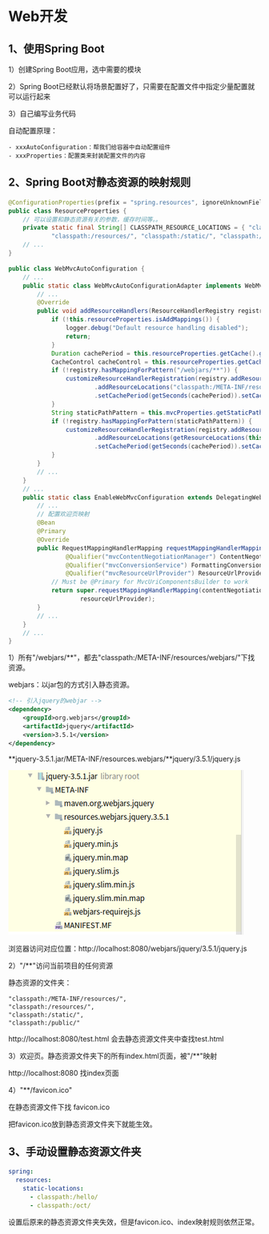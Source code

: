 # Web开发

## 1、使用Spring Boot

1）创建Spring Boot应用，选中需要的模块

2）Spring Boot已经默认将场景配置好了，只需要在配置文件中指定少量配置就可以运行起来

3）自己编写业务代码

自动配置原理：

	- xxxAutoConfiguration：帮我们给容器中自动配置组件
	- xxxProperties：配置类来封装配置文件的内容

## 2、Spring Boot对静态资源的映射规则

```java
@ConfigurationProperties(prefix = "spring.resources", ignoreUnknownFields = false)
public class ResourceProperties {
	// 可以设置和静态资源有关的参数，缓存时间等。。
	private static final String[] CLASSPATH_RESOURCE_LOCATIONS = { "classpath:/META-INF/resources/",
			"classpath:/resources/", "classpath:/static/", "classpath:/public/" };
    // ...
}
```

```java
public class WebMvcAutoConfiguration {
    // ...
    public static class WebMvcAutoConfigurationAdapter implements WebMvcConfigurer {
        // ...
        @Override
        public void addResourceHandlers(ResourceHandlerRegistry registry) {
            if (!this.resourceProperties.isAddMappings()) {
                logger.debug("Default resource handling disabled");
                return;
            }
            Duration cachePeriod = this.resourceProperties.getCache().getPeriod();
            CacheControl cacheControl = this.resourceProperties.getCache().getCachecontrol().toHttpCacheControl();
            if (!registry.hasMappingForPattern("/webjars/**")) {
                customizeResourceHandlerRegistration(registry.addResourceHandler("/webjars/**")
                        .addResourceLocations("classpath:/META-INF/resources/webjars/")
                        .setCachePeriod(getSeconds(cachePeriod)).setCacheControl(cacheControl));
            }
            String staticPathPattern = this.mvcProperties.getStaticPathPattern();
            if (!registry.hasMappingForPattern(staticPathPattern)) {
                customizeResourceHandlerRegistration(registry.addResourceHandler(staticPathPattern)
                        .addResourceLocations(getResourceLocations(this.resourceProperties.getStaticLocations()))
                        .setCachePeriod(getSeconds(cachePeriod)).setCacheControl(cacheControl));
            }
        }
        // ...
    }
    // ...
	public static class EnableWebMvcConfiguration extends DelegatingWebMvcConfiguration implements ResourceLoaderAware {
        // ...
        // 配置欢迎页映射
        @Bean
		@Primary
		@Override
		public RequestMappingHandlerMapping requestMappingHandlerMapping(
				@Qualifier("mvcContentNegotiationManager") ContentNegotiationManager contentNegotiationManager,
				@Qualifier("mvcConversionService") FormattingConversionService conversionService,
				@Qualifier("mvcResourceUrlProvider") ResourceUrlProvider resourceUrlProvider) {
			// Must be @Primary for MvcUriComponentsBuilder to work
			return super.requestMappingHandlerMapping(contentNegotiationManager, conversionService,
					resourceUrlProvider);
		}
        // ...
    }
    // ...
}
```

1）所有"/webjars/**"，都去"classpath:/META-INF/resources/webjars/"下找资源。

webjars：以jar包的方式引入静态资源。

```xml
<!-- 引入jquery的webjar -->
<dependency>
    <groupId>org.webjars</groupId>
    <artifactId>jquery</artifactId>
    <version>3.5.1</version>
</dependency>
```

**jquery-3.5.1.jar/META-INF/resources.webjars/**jquery/3.5.1/jquery.js



![image-20200710170721394](.img/image-20200710170721394.png)

浏览器访问对应位置：http://localhost:8080/webjars/jquery/3.5.1/jquery.js

2）"/**"访问当前项目的任何资源

静态资源的文件夹：

```
"classpath:/META-INF/resources/",
"classpath:/resources/", 
"classpath:/static/", 
"classpath:/public/"
```

http://localhost:8080/test.html 	会去静态资源文件夹中查找test.html

3）欢迎页。静态资源文件夹下的所有index.html页面，被"/**"映射

http://localhost:8080	找index页面

4）"**/favicon.ico"

在静态资源文件下找 favicon.ico

把favicon.ico放到静态资源文件夹下就能生效。

## 3、手动设置静态资源文件夹

```yaml
spring:
  resources:
    static-locations:
      - classpath:/hello/
      - classpath:/oct/
```

设置后原来的静态资源文件夹失效，但是favicon.ico、index映射规则依然正常。

